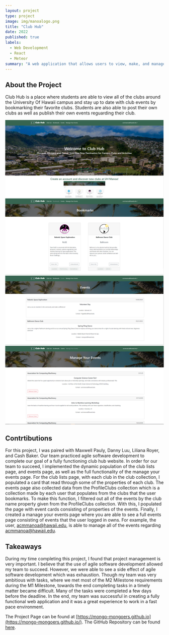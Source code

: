 ```yaml
---
layout: project
type: project
image: img/manoalogo.png
title: "Club Hub"
date: 2022
published: true
labels:
  - Web Development
  - React
  - Meteor
summary: "A web application that allows users to view, make, and manage clubs at the University of Hawaii at Manoa"
---
```

## About the Project
Club Hub is a place where students are able to view all of the clubs around the University Of Hawaii campus and stay up to date with club events by bookmarking their favorite clubs. Students are also able to post their own clubs as well as publish their own events reguarding their club.

 <img width="600px" class="text-center rounded pe-4" src="../img/clubhub-hp.png">
 <img width="600px" class="text-center rounded pe-4" src="../img/clubhub-b.png">
 <img width="600px" class="text-center rounded pe-4" src="../img/clubhub-e.png">
 <img width="600px" class="text-center rounded pe-4" src="../img/clubhub-mye.png">

## Contrtibutions
For this project, I was paired with Maxwell Pauly, Danny Luu, Liliana Royer, and Cash Baker. Our team practiced agile software development to complete our goal of a fully functioning club hub website. In order for our team to succeed, I implemented the dynamic population of the club lists page, and events page, as well as the full functionality of the manage your events page. For the club lists page, with each club in the club collection, I populated a card that read through some of the properties of each club. The events page also collected data from the ProfileClubs collection which is a collection made by each user that populates from the clubs that the user bookmarks. To make this function, I filtered out all of the events by the club name property given from the ProfileClubs collection. With this, I populated the page with event cards consisting of properties of the events. Finally, I created a manage your events page where you are able to see a full events page consisting of events that the user logged in owns. For example, the user, acmmanoa@hawaii.edu, is able to manage all of the events regarding acmmanoa@hawaii.edu. 

## Takeaways
During my time completing this project, I found that project management is very important. I believe that the use of agile software development allowed my team to succeed. However, we were able to see a side effect of agile software development which was exhaustion. Though my team was very ambitious with tasks, where we met most of the M2 Milestone requirements during the M1 Milestone, towards the end completing tasks in a timely matter became difficult. Many of the tasks were completed a few days before the deadline. In the end, my team was successful in creating a fully functional web application and it was a great experience to work in a fast pace environment. 

The Project Page can be found at [https://mongo-mongoers.github.io](https://mongo-mongoers.github.io/). 
The GitHub Repository can be found [here](https://github.com/mongo-mongoers/club-hub).
